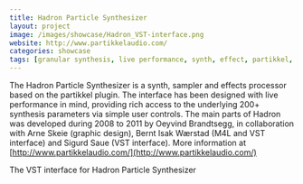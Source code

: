 ```yaml
---
title: Hadron Particle Synthesizer
layout: project
image: /images/showcase/Hadron_VST-interface.png
website: http://www.partikkelaudio.com/
categories: showcase
tags: [granular synthesis, live performance, synth, effect, partikkel, VST, AU, Max for Live]
---
```


The Hadron Particle Synthesizer is a synth, sampler and effects processor based on the partikkel plugin. The interface has been designed with live performance in mind, providing rich access to the underlying 200+ synthesis parameters via simple user controls. The main parts of Hadron was developed during 2008 to 2011 by Oeyvind Brandtsegg, in collaboration with Arne Skeie (graphic design), Bernt Isak Wærstad (M4L and VST interface) and Sigurd Saue (VST interface). More information at [http://www.partikkelaudio.com/](http://www.partikkelaudio.com/)

The VST interface for Hadron Particle Synthesizer